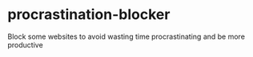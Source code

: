 # procrastination-blocker
Block some websites to avoid wasting time procrastinating and be more productive
